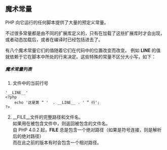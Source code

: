 ## 魔术常量
PHP 向它运行的任何脚本提供了大量的预定义常量。 
 
不过很多常量都是由不同的扩展库定义的，只有在加载了这些扩展库时才会出现，  
或者动态加载后，或者在编译时已经包括进去了。  

有八个魔术常量它们的值随着它们在代码中的位置改变而改变。
例如 __LINE__ 的值就依赖于它在脚本中所处的行来决定。这些特殊的常量不区分大小写，如下：

##### 魔术常量列表
1.  文件中的当前行号

```
'__LINE__'
<?php
    echo '这是第 “ '  . __LINE__ . ' ” 行';
?>
```

2.  __FILE__文件的完整路径和文件名。  
如果用在被包含文件中，则返回被包含的文件名。  
自 PHP 4.0.2 起，__FILE__ 总是包含一个绝对路径（如果是符号连接，则是解析后的绝对路径）  
而在此之前的版本有时会包含一个相对路径。